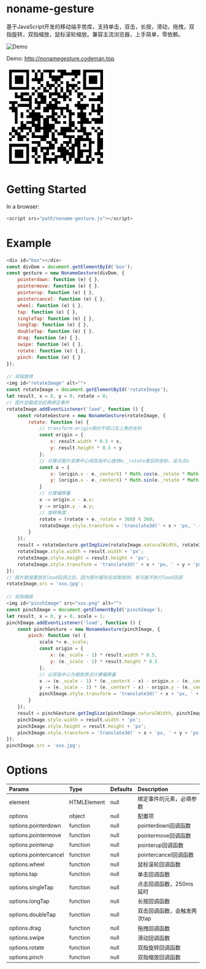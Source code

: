 # noname-gesture
基于JavaScript开发的移动端手势库，支持单击，双击，长按，滑动，拖拽，双指旋转，双指缩放，鼠标滚轮缩放。兼容主流浏览器，上手简单，零依赖。

![Demo](https://github.com/18223781723/noname-gesture/blob/main/src/images/demo.gif)

Demo: http://nonamegesture.codeman.top

![二维码](https://github.com/18223781723/noname-gesture/blob/main/src/images/qrcode.png)

# Getting Started
In a browser:
```javascript
<script src="path/noname-gesture.js"></script>
```

# Example
```javascript
<div id="box"></div>
const divDom = document.getElementById('box');
const gesture = new NonameGesture(divDom, {
    pointerdown: function (e) { },
    pointermove: function (e) { },
    pointerup: function (e) { },
    pointercancel: function (e) { },
    wheel: function (e) { },
    tap: function (e) { },
    singleTap: function (e) { },
    longTap: function (e) { },
    doubleTap: function (e) { },
    drag: function (e) { },
    swipe: function (e) { },
    rotate: function (e) { },
    pinch: function (e) { }
});

// 双指旋转
<img id="rotateImage" alt="">
const rotateImage = document.getElementById('rotateImage');
let result, x = 0, y = 0, rotate = 0;
// 图片加载成功后再绑定事件
rotateImage.addEventListener('load', function () {
    const rotateGesture = new NonameGesture(rotateImage, {
        rotate: function (e) {
            // transform-origin相对于视口左上角的坐标
			const origin = {
				x: result.width * 0.5 + x,
				y: result.height * 0.5 + y
			};
			// 计算点图片变换中心绕双指中心旋转e._rotate度后的坐标，设为点a
			const a = {
				x: (origin.x - e._centerX) * Math.cos(e._rotate * Math.PI / 180) - (origin.y - e._centerY) * Math.sin(e._rotate * Math.PI / 180) + e._centerX,
				y: (origin.x - e._centerX) * Math.sin(e._rotate * Math.PI / 180) + (origin.y - e._centerY) * Math.cos(e._rotate * Math.PI / 180) + e._centerY
			}
			// 计算偏移量
			x -= origin.x - a.x;
			y -= origin.y - a.y;
			// 旋转角度
			rotate = (rotate + e._rotate + 360) % 360;
            rotateImage.style.transform = 'translate3d(' + x + 'px, ' + y + 'px, 0px) rotate(' + rotate + 'deg)';
        }
    });
    result = rotateGesture.getImgSize(rotateImage.naturalWidth, rotateImage.naturalHeight, window.innerWidth, window.innerHeight);
    rotateImage.style.width = result.width + 'px';
    rotateImage.style.height = result.height + 'px';
    rotateImage.style.transform = 'translate3d(' + x + 'px, ' + y + 'px, 0px) rotate(' + rotate + 'deg)';
});
// 图片赋值需放在load回调之后，因为图片缓存后读取很快，有可能不执行load回调
rotateImage.src = 'xxx.jpg';

// 双指缩放
<img id="pinchImage" src="xxx.png" alt="">
const pinchImage = document.getElementById('pinchImage');
let result, x = 0, y = 0, scale = 1;
pinchImage.addEventListener('load', function () {
    const pinchGesture = new NonameGesture(pinchImage, {
        pinch: function (e) {
            scale *= e._scale;
            const origin = {
                x: (e._scale - 1) * result.width * 0.5,
                y: (e._scale - 1) * result.height * 0.5
            };
            // 以双指中心为缩放原点计算偏移量
            x -= (e._scale - 1) * (e._centerX - x) - origin.x - (e._centerX - e._lastCenterX);
            y -= (e._scale - 1) * (e._centerY - x) - origin.y - (e._centerY - e._lastCenterY);
            pinchImage.style.transform = 'translate3d(' + x + 'px, ' + y + 'px, 0px) scale(' + scale + ')';
        }
    });
    result = pinchGesture.getImgSize(pinchImage.naturalWidth, pinchImage.naturalHeight, window.innerWidth, window.innerHeight);
    pinchImage.style.width = result.width + 'px';
    pinchImage.style.height = result.height + 'px';
    pinchImage.style.transform = 'translate3d(' + x + 'px, ' + y + 'px, 0px) scale(' + scale + ')';
});
pinchImage.src = 'xxx.jpg';
```

# Options
| Params | Type | Defaults | Description |
| :---- | :---- | :---- | :---- |
| element | HTMLElement | null | 绑定事件的元素，必填参数 |
| options | object | null | 配置项 |
| options.pointerdown | function | null | pointerdown回调函数 |
| options.pointermove | function | null | pointermove回调函数 |
| options.pointerup | function | null | pointerup回调函数 |
| options.pointercancel | function | null | pointercancel回调函数 |
| options.wheel | function | null | 鼠标滚轮回调函数 |
| options.tap | function | null | 单击回调函数 |
| options.singleTap | function | null | 点击回调函数，250ms延时 |
| options.longTap | function | null | 长按回调函数 |
| options.doubleTap | function | null | 双击回调函数，会触发两次tap |
| options.drag | function | null | 拖拽回调函数 |
| options.swipe | function | null | 滑动回调函数 |
| options.rotate | function | null | 双指旋转回调函数 |
| options.pinch | function | null | 双指缩放回调函数 |
